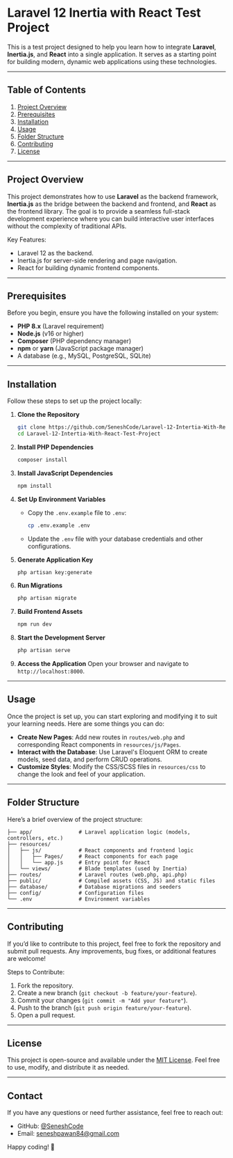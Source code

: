 # Laravel 12 Inertia with React Test Project

This is a test project designed to help you learn how to integrate **Laravel**, **Inertia.js**, and **React** into a single application. It serves as a starting point for building modern, dynamic web applications using these technologies.

---

## Table of Contents

1. [Project Overview](#project-overview)
2. [Prerequisites](#prerequisites)
3. [Installation](#installation)
4. [Usage](#usage)
5. [Folder Structure](#folder-structure)
6. [Contributing](#contributing)
7. [License](#license)

---

## Project Overview

This project demonstrates how to use **Laravel** as the backend framework, **Inertia.js** as the bridge between the backend and frontend, and **React** as the frontend library. The goal is to provide a seamless full-stack development experience where you can build interactive user interfaces without the complexity of traditional APIs.

Key Features:
- Laravel 12 as the backend.
- Inertia.js for server-side rendering and page navigation.
- React for building dynamic frontend components.

---

## Prerequisites

Before you begin, ensure you have the following installed on your system:

- **PHP 8.x** (Laravel requirement)
- **Node.js** (v16 or higher)
- **Composer** (PHP dependency manager)
- **npm** or **yarn** (JavaScript package manager)
- A database (e.g., MySQL, PostgreSQL, SQLite)

---

## Installation

Follow these steps to set up the project locally:

1. **Clone the Repository**
   ```bash
   git clone https://github.com/SeneshCode/Laravel-12-Intertia-With-React-Test-Project.git
   cd Laravel-12-Intertia-With-React-Test-Project
   ```

2. **Install PHP Dependencies**
   ```bash
   composer install
   ```

3. **Install JavaScript Dependencies**
   ```bash
   npm install
   ```

4. **Set Up Environment Variables**
   - Copy the `.env.example` file to `.env`:
     ```bash
     cp .env.example .env
     ```
   - Update the `.env` file with your database credentials and other configurations.

5. **Generate Application Key**
   ```bash
   php artisan key:generate
   ```

6. **Run Migrations**
   ```bash
   php artisan migrate
   ```

7. **Build Frontend Assets**
   ```bash
   npm run dev
   ```

8. **Start the Development Server**
   ```bash
   php artisan serve
   ```

9. **Access the Application**
   Open your browser and navigate to `http://localhost:8000`.

---

## Usage

Once the project is set up, you can start exploring and modifying it to suit your learning needs. Here are some things you can do:

- **Create New Pages**: Add new routes in `routes/web.php` and corresponding React components in `resources/js/Pages`.
- **Interact with the Database**: Use Laravel's Eloquent ORM to create models, seed data, and perform CRUD operations.
- **Customize Styles**: Modify the CSS/SCSS files in `resources/css` to change the look and feel of your application.

---

## Folder Structure

Here’s a brief overview of the project structure:

```
├── app/               # Laravel application logic (models, controllers, etc.)
├── resources/
│   ├── js/            # React components and frontend logic
│   │   ├── Pages/     # React components for each page
│   │   └── app.js     # Entry point for React
│   └── views/         # Blade templates (used by Inertia)
├── routes/            # Laravel routes (web.php, api.php)
├── public/            # Compiled assets (CSS, JS) and static files
├── database/          # Database migrations and seeders
├── config/            # Configuration files
└── .env               # Environment variables
```

---

## Contributing

If you’d like to contribute to this project, feel free to fork the repository and submit pull requests. Any improvements, bug fixes, or additional features are welcome!

Steps to Contribute:
1. Fork the repository.
2. Create a new branch (`git checkout -b feature/your-feature`).
3. Commit your changes (`git commit -m "Add your feature"`).
4. Push to the branch (`git push origin feature/your-feature`).
5. Open a pull request.

---

## License

This project is open-source and available under the [MIT License](LICENSE). Feel free to use, modify, and distribute it as needed.

---

## Contact

If you have any questions or need further assistance, feel free to reach out:

- GitHub: [@SeneshCode](https://github.com/SeneshCode)
- Email: [seneshpawan84@gmail.com](mailto:seneshpawan84@gmail.com)

Happy coding! 🚀


